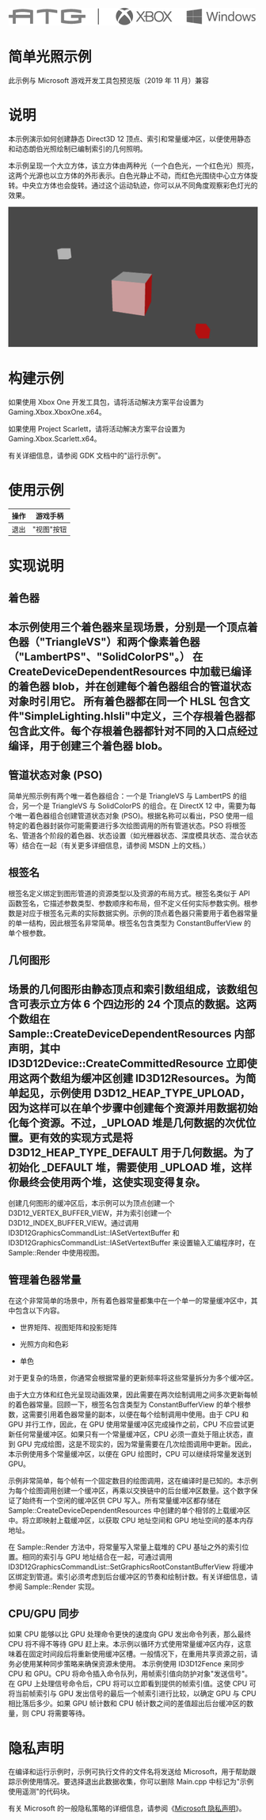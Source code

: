   ![](./media/image1.png)

#   简单光照示例

此示例与 Microsoft 游戏开发工具包预览版（2019 年 11 月）兼容

# 说明

本示例演示如何创建静态 Direct3D 12
顶点、索引和常量缓冲区，以便使用静态和动态朗伯光照绘制已编制索引的几何照明。

本示例呈现一个大立方体，该立方体由两种光（一个白色光，一个红色光）照亮，这两个光源也以立方体的外形表示。白色光静止不动，而红色光围绕中心立方体旋转。中央立方体也会旋转。通过这个运动轨迹，你可以从不同角度观察彩色灯光的效果。

![](./media/image3.png)

# 构建示例

如果使用 Xbox One 开发工具包，请将活动解决方案平台设置为
Gaming.Xbox.XboxOne.x64。

如果使用 Project Scarlett，请将活动解决方案平台设置为
Gaming.Xbox.Scarlett.x64。

有关详细信息，请参阅 GDK 文档中的"运行示例"。

# 使用示例

| 操作                                   |  游戏手柄                    |
|----------------------------------------|-----------------------------|
| 退出                                   |  "视图"按钮                  |

# 实现说明

## 着色器

## 本示例使用三个着色器来呈现场景，分别是一个顶点着色器（"TriangleVS"）和两个像素着色器（"LambertPS"、"SolidColorPS"。） 在 CreateDeviceDependentResources 中加载已编译的着色器 blob，并在创建每个着色器组合的管道状态对象时引用它。 所有着色器都在同一个 HLSL 包含文件"SimpleLighting.hlsli"中定义，三个存根着色器都包含此文件。每个存根着色器都针对不同的入口点经过编译，用于创建三个着色器 blob。

## 管道状态对象 (PSO)

简单光照示例有两个唯一着色器组合：一个是 TriangleVS 与 LambertPS
的组合，另一个是 TriangleVS 与 SolidColorPS 的组合。在 DirectX 12
中，需要为每个唯一着色器组合创建管道状态对象
(PSO)。根据名称可以看出，PSO
使用一组特定的着色器封装你可能需要进行多次绘图调用的所有管道状态。PSO
将根签名、管道各个阶段的着色器、状态设置（如光栅器状态、深度模具状态、混合状态等）结合在一起（有关更多详细信息，请参阅
MSDN 上的文档。）

## 根签名

根签名定义绑定到图形管道的资源类型以及资源的布局方式。根签名类似于 API
函数签名，它描述参数类型、参数顺序和布局，但不定义任何实际参数实例。根参数是对应于根签名元素的实际数据实例。示例的顶点着色器只需要用于着色器常量的单一结构，因此根签名非常简单。根签名包含类型为
ConstantBufferView 的单个根参数。

## 几何图形

## 场景的几何图形由静态顶点和索引数组组成，该数组包含可表示立方体 6 个四边形的 24 个顶点的数据。这两个数组在 Sample::CreateDeviceDependentResources 内部声明，其中 ID3D12Device::CreateCommittedResource 立即使用这两个数组为缓冲区创建 ID3D12Resources。为简单起见，示例使用 D3D12_HEAP_TYPE_UPLOAD，因为这样可以在单个步骤中创建每个资源并用数据初始化每个资源。不过，\_UPLOAD 堆是几何数据的次优位置。更有效的实现方式是将 D3D12_HEAP_TYPE_DEFAULT 用于几何数据。为了初始化 \_DEFAULT 堆，需要使用 \_UPLOAD 堆，这样你最终会使用两个堆，这使实现变得复杂。

创建几何图形的缓冲区后，本示例可以为顶点创建一个
D3D12_VERTEX_BUFFER_VIEW，并为索引创建一个
D3D12_INDEX_BUFFER_VIEW。通过调用
ID3D12GraphicsCommandList::IASetVertextBuffer 和
ID3D12GraphicsCommandList::IASetVertextBuffer 来设置输入汇编程序时，在
Sample::Render 中使用视图。

## 管理着色器常量

在这个非常简单的场景中，所有着色器常量都集中在一个单一的常量缓冲区中，其中包含以下内容。

-   世界矩阵、视图矩阵和投影矩阵

-   光照方向和色彩

-   单色

对于更复杂的场景，你通常会根据常量的更新频率将这些常量拆分为多个缓冲区。

由于大立方体和红色光呈现动画效果，因此需要在两次绘制调用之间多次更新每帧的着色器常量。回顾一下，根签名包含类型为
ConstantBufferView
的单个根参数，这需要引用着色器常量的副本，以便在每个绘制调用中使用。由于
CPU 和 GPU 并行工作，因此，在 GPU 使用常量缓冲区完成操作之前，CPU
不应尝试更新任何常量缓冲区。如果只有一个常量缓冲区，CPU
必须一直处于阻止状态，直到 GPU
完成绘图，这是不现实的，因为常量需要在几次绘图调用中更新。因此，本示例使用多个常量缓冲区，以便在
GPU 绘图时，CPU 可以继续将常量发送到 GPU。

示例非常简单，每个帧有一个固定数目的绘图调用，这在编译时是已知的。本示例为每个绘图调用创建一个缓冲区，再乘以交换链中的后台缓冲区数量。这个数字保证了始终有一个空闲的缓冲区供
CPU 写入。所有常量缓冲区都存储在 Sample::CreateDeviceDependentResources
中创建的单个相邻的上载缓冲区中。将立即映射上载缓冲区，以获取 CPU
地址空间和 GPU 地址空间的基本内存地址。

在 Sample::Render 方法中，将常量写入常量上载堆的 CPU
基址之外的索引位置。相同的索引与 GPU 地址结合在一起，可通过调用
ID3D12GraphicsCommandList::SetGraphicsRootConstantBufferView
将缓冲区绑定到管道。索引必须考虑到后台缓冲区的节奏和绘制计数。有关详细信息，请参阅
Sample::Render 实现。

## CPU/GPU 同步

如果 CPU 能够以比 GPU 处理命令更快的速度向 GPU 发出命令列表，那么最终
CPU 将不得不等待 GPU
赶上来。本示例以循环方式使用常量缓冲区内存，这意味着在固定时间段后将重新使用缓冲区槽。一般情况下，在重用共享资源之前，请务必使用某种同步策略来确保资源未使用。
本示例使用 ID3D12Fence 来同步 CPU 和 GPU。CPU
将命令插入命令队列，用帧索引值向防护对象"发送信号"。在 GPU
上处理信号命令后，CPU 将可以立即看到提供的帧索引值。这使 CPU
可将当前帧索引与 GPU 发出信号的最后一个帧索引进行比较，以确定 GPU 与 CPU
相比落后多少。如果 GPU 帧计数和 CPU
帧计数之间的差值超出后台缓冲区的数量，则 CPU 将需要等待。

# 隐私声明

在编译和运行示例时，示例可执行文件的文件名将发送给
Microsoft，用于帮助跟踪示例使用情况。要选择退出此数据收集，你可以删除
Main.cpp 中标记为"示例使用遥测"的代码块。

有关 Microsoft 的一般隐私策略的详细信息，请参阅《[Microsoft
隐私声明](https://privacy.microsoft.com/en-us/privacystatement/)》。
